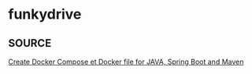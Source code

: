 # funkydrive

## SOURCE

[Create Docker Compose et Docker file for JAVA, Spring Boot and Maven](https://dev.to/tienbku/docker-compose-spring-boot-and-postgres-example-4l82)
